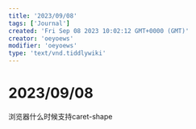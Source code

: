 ```yaml
---
title: '2023/09/08'
tags: ['Journal']
created: 'Fri Sep 08 2023 10:02:12 GMT+0000 (GMT)'
creator: 'oeyoews'
modifier: 'oeyoews'
type: 'text/vnd.tiddlywiki'
---
```


# 2023/09/08

浏览器什么时候支持caret-shape
